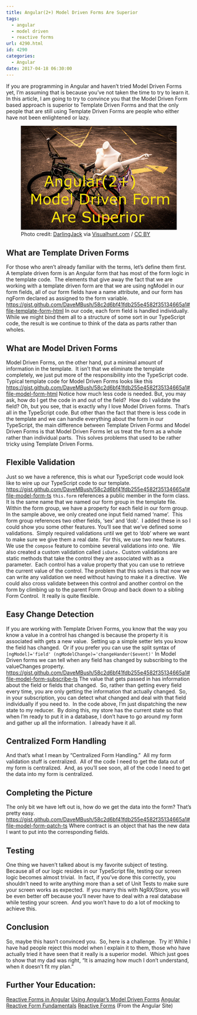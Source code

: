 ```yaml
---
title: Angular(2+) Model Driven Forms Are Superior
tags:
  - angular
  - model driven
  - reactive forms
url: 4290.html
id: 4290
categories:
  - Angular
date: 2017-04-18 06:30:00
---
```


If you are programming in Angular and haven’t tried Model Driven Forms yet, I’m assuming that is because you’ve not taken the time to try to learn it.  In this article, I am going to try to convince you that the Model Driven Form based approach is superior to Template Driven Forms and that the only people that are still using Template Driven Forms are people who either have not been enlightened or lazy. <figure>![](/uploads/2017/04/image-4.png "Angular(2+) Model Driven Forms Are Superior")<figcaption>Photo credit: [DarlingJack](//www.flickr.com/photos/aceofknaves/33346081006/) via [Visualhunt.com](//visualhunt.com/re/f8175d) / [ CC BY](//creativecommons.org/licenses/by/2.0/)</figcaption></figure>

<!-- more --> 

What are Template Driven Forms
------------------------------

For those who aren’t already familiar with the terms, let’s define them first.  A template driven form is an Angular form that has most of the form logic in the template code.  The elements that give away the fact that we are working with a template driven form are that we are using ngModel in our form fields, all of our form fields have a name attribute, and our form has ngForm declared as assigned to the form variable. https://gist.github.com/DaveMBush/58c2d6bf41fdb255e4582f35134665a1#file-template-form-html In our code, each form field is handled individually.  While we might bind them all to a structure of some sort in our TypeScript code, the result is we continue to think of the data as parts rather than wholes.

What are Model Driven Forms
---------------------------

Model Driven Forms, on the other hand, put a minimal amount of information in the template.  It isn’t that we eliminate the template completely, we just put more of the responsibility into the TypeScript code. Typical template code for Model Driven Forms looks like this https://gist.github.com/DaveMBush/58c2d6bf41fdb255e4582f35134665a1#file-model-form-html Notice how much less code is needed. But, you may ask, how do I get the code in and out of the field?  How do I validate the field? Oh, but you see, that is exactly why I love Model Driven forms.  That’s all in the TypeScript code. But other than the fact that there is less code in the template and we can handle everything about the form in our TypeScript, the main difference between Template Driven Forms and Model Driven Forms is that Model Driven Forms let us treat the form as a whole rather than individual parts.  This solves problems that used to be rather tricky using Template Driven Forms.

Flexible Validation
-------------------

Just so we have a reference, this is what our TypeScript code would look like to wire up our TypeScript code to our template. https://gist.github.com/DaveMBush/58c2d6bf41fdb255e4582f35134665a1#file-model-form-ts `this.form` references a public member in the form class.  It is the same name that we named our form group in the template file. Within the form group, we have a property for each field in our form group.  In the sample above, we only created one input field named ‘name’.  This form group references two other fields, ‘sex’ and ‘dob’.  I added these in so I could show you some other features. You’ll see that we’ve defined some validations.  Simply required validations until we get to ‘dob’ where we want to make sure we give them a real date.  For this, we use two new features.  We use the `compose` feature to combine several validations into one.  We also created a custom validation called `isDate.` Custom validations are static methods that take the control they are associated with as a parameter.  Each control has a value property that you can use to retrieve the current value of the control. The problem that this solves is that now we can write any validation we need without having to make it a directive.  We could also cross validate between this control and another control on the form by climbing up to the parent Form Group and back down to a sibling Form Control.  It really is quite flexible.

Easy Change Detection
---------------------

If you are working with Template Driven Forms, you know that the way you know a value in a control has changed is because the property it is associated with gets a new value.  Setting up a simple setter lets you know the field has changed.  Or if you prefer you can use the split syntax of `[ngModel]='field' (ngModelChange)='changeHander($event)'` In Model Driven forms we can tell when any field has changed by subscribing to the valueChanges property. https://gist.github.com/DaveMBush/58c2d6bf41fdb255e4582f35134665a1#file-model-form-subscribe-ts The value that gets passed in has information about the field or fields that changed.  So, rather than getting every field every time, you are only getting the information that actually changed.  So, in your subscription, you can detect what changed and deal with that field individually if you need to.  In the code above, I’m just dispatching the new state to my reducer.  By doing this, my store has the current state so that when I’m ready to put it in a database, I don’t have to go around my form and gather up all the information.  I already have it all.

Centralized Form Handling
-------------------------

And that’s what I mean by “Centralized Form Handling.”  All my form validation stuff is centralized.  All of the code I need to get the data out of my form is centralized.  And, as you’ll see soon, all of the code I need to get the data into my form is centralized.

Completing the Picture
----------------------

The only bit we have left out is, how do we get the data into the form? That’s pretty easy. https://gist.github.com/DaveMBush/58c2d6bf41fdb255e4582f35134665a1#file-model-form-patch-ts Where contract is an object that has the new data I want to put into the corresponding fields.

Testing
-------

One thing we haven’t talked about is my favorite subject of testing.  Because all of our logic resides in our TypeScript file, testing our screen logic becomes almost trivial.  In fact, if you’ve done this correctly, you shouldn’t need to write anything more than a set of Unit Tests to make sure your screen works as expected.  If you marry this with NgRX/Store, you will be even better off because you’ll never have to deal with a real database while testing your screen.  And you won’t have to do a lot of mocking to achieve this.

Conclusion
----------

So, maybe this hasn’t convinced you.  So, here is a challenge.  Try it! While I have had people reject this model when I explain it to them, those who have actually tried it have seen that it really is a superior model.  Which just goes to show that my dad was right, “It is amazing how much I don’t understand, when it doesn’t fit my plan.”  

Further Your Education:
-----------------------

[Reactive Forms in Angular](//blog.thoughtram.io/angular/2016/06/22/model-driven-forms-in-angular-2.html) [Using Angular’s Model Driven Forms](//scotch.io/tutorials/using-angular-2s-model-driven-forms-with-formgroup-and-formcontrol) [Angular Reactive Form Fundamentals](//toddmotto.com/angular-2-forms-reactive) [Reactive Forms](//angular.io/docs/ts/latest/guide/reactive-forms.html) (From the Angular Site)
